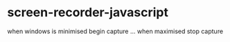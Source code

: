 # screen-recorder-javascript

when windows is minimised begin capture ... when maximised stop capture
